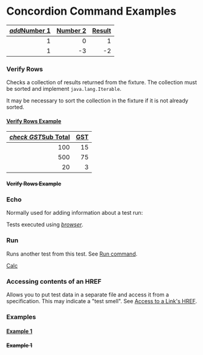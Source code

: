 # Concordion Command Examples

| [_add_](- "#z=add(#x,#y)")[Number 1](- "#x") | [Number 2](- "#y") | [Result](- "?=#z") |
| --------------: | --------------: | -------------: |
|               1 |               0 |              1 |
|               1 |              -3 |             -2 |

### Verify Rows

Checks a collection of results returned from the fixture.
The collection must be sorted and implement `java.lang.Iterable`.

It may be necessary to sort the collection in the fixture if it is not already sorted.

#### [Verify Rows Example](- "verifyRows")
| [_check GST_](- "c:verifyRows=#detail:getInvoiceDetails()")[Sub Total](- "?=#detail.subTotal") | [GST](- "?=#detail.gst") |
| ----------------------------------: | -----------------------: |
|                                 100 |                       15 |
|                                 500 |                       75 |
|                                  20 |                        3 |

#### ~~Verify Rows Example~~

### Echo

Normally used for adding information about a test run:

Tests executed using [_browser_](- "c:echo=getBrowserDetails()").


### Run

Runs another test from this test. See [Run command](http://concordion.org/dist/1.3.1/test-output/concordion/spec/concordion/command/run/Run.html).

[Calc](Calc.html "c:run")

### Accessing contents of an HREF

Allows you to put test data in a separate file and access it from a specification.
This may indicate a "test smell".
See [Access to a Link's HREF](http://concordion.org/dist/1.3.1/test-output/concordion/spec/concordion/command/execute/AccessToLinkHref.html).

### Examples

#### [Example 1](- "calculator c:status=ExpectedToFail")

#### ~~Example 1~~


